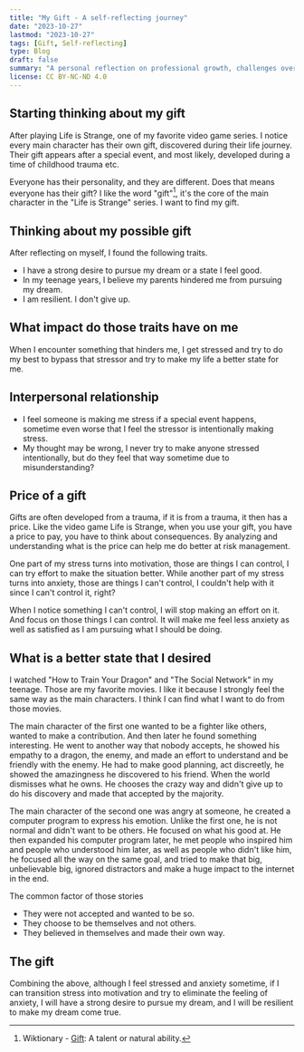 ```yaml
---
title: "My Gift - A self-reflecting journey"
date: "2023-10-27"
lastmod: "2023-10-27"
tags: [Gift, Self-reflecting]
type: Blog
draft: false
summary: "A personal reflection on professional growth, challenges overcome, and lessons learned throughout a software engineering career, with insights on continuous self-improvement and embracing change."
license: CC BY-NC-ND 4.0
---
```

## Starting thinking about my gift

After playing Life is Strange, one of my favorite video game series. I notice every main character has their own gift, discovered during their life journey. Their gift appears after a special event, and most likely, developed during a time of childhood trauma etc.

Everyone has their personality, and they are different. Does that means everyone has their gift? I like the word "gift"[^1], it's the core of the main character in the "Life is Strange" series. I want to find my gift.

## Thinking about my possible gift

After reflecting on myself, I found the following traits.

- I have a strong desire to pursue my dream or a state I feel good.
- In my teenage years, I believe my parents hindered me from pursuing my dream.
- I am resilient. I don't give up.

## What impact do those traits have on me

When I encounter something that hinders me, I get stressed and try to do my best to bypass that stressor and try to make my life a better state for me.

## Interpersonal relationship

- I feel someone is making me stress if a special event happens, sometime even worse that I feel the stressor is intentionally making stress.
- My thought may be wrong, I never try to make anyone stressed intentionally, but do they feel that way sometime due to misunderstanding?

## Price of a gift

Gifts are often developed from a trauma, if it is from a trauma, it then has a price. Like the video game Life is Strange, when you use your gift, you have a price to pay, you have to think about consequences. By analyzing and understanding what is the price can help me do better at risk management.

One part of my stress turns into motivation, those are things I can control, I can try effort to make the situation better. While another part of my stress turns into anxiety, those are things I can't control, I couldn't help with it since I can't control it, right?

When I notice something I can't control, I will stop making an effort on it. And focus on those things I can control. It will make me feel less anxiety as well as satisfied as I am pursuing what I should be doing.

## What is a better state that I desired

I watched "How to Train Your Dragon" and "The Social Network" in my teenage. Those are my favorite movies. I like it because I strongly feel the same way as the main characters. I think I can find what I want to do from those movies.

The main character of the first one wanted to be a fighter like others, wanted to make a contribution. And then later he found something interesting. He went to another way that nobody accepts, he showed his empathy to a dragon, the enemy, and made an effort to understand and be friendly with the enemy. He had to make good planning, act discreetly, he showed the amazingness he discovered to his friend. When the world dismisses what he owns. He chooses the crazy way and didn't give up to do his discovery and made that accepted by the majority.

The main character of the second one was angry at someone, he created a computer program to express his emotion. Unlike the first one, he is not normal and didn't want to be others. He focused on what his good at. He then expanded his computer program later, he met people who inspired him and people who understood him later, as well as people who didn't like him, he focused all the way on the same goal, and tried to make that big, unbelievable big, ignored distractors and make a huge impact to the internet in the end.

The common factor of those stories

- They were not accepted and wanted to be so.
- They choose to be themselves and not others.
- They believed in themselves and made their own way.

## The gift

Combining the above, although I feel stressed and anxiety sometime, if I can transition stress into motivation and try to eliminate the feeling of anxiety, I will have a strong desire to pursue my dream, and I will be resilient to make my dream come true.

[^1]: Wiktionary - [Gift](https://en.wiktionary.org/wiki/gift#Noun): A talent or natural ability.
